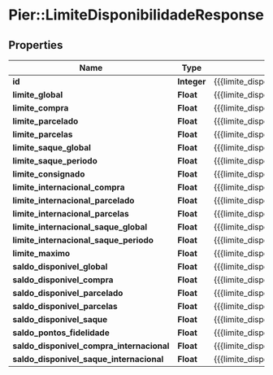 # Pier::LimiteDisponibilidadeResponse

## Properties
Name | Type | Description | Notes
------------ | ------------- | ------------- | -------------
**id** | **Integer** | {{{limite_disponibilidade_response_id_value}}} | [optional] 
**limite_global** | **Float** | {{{limite_disponibilidade_response_limite_global_value}}} | [optional] 
**limite_compra** | **Float** | {{{limite_disponibilidade_response_limite_compra_value}}} | [optional] 
**limite_parcelado** | **Float** | {{{limite_disponibilidade_response_limite_parcelado_value}}} | [optional] 
**limite_parcelas** | **Float** | {{{limite_disponibilidade_response_limite_parcelas_value}}} | [optional] 
**limite_saque_global** | **Float** | {{{limite_disponibilidade_response_limite_saque_global_value}}} | [optional] 
**limite_saque_periodo** | **Float** | {{{limite_disponibilidade_response_limite_saque_periodo_value}}} | [optional] 
**limite_consignado** | **Float** | {{{limite_disponibilidade_response_limite_consignado_value}}} | [optional] 
**limite_internacional_compra** | **Float** | {{{limite_disponibilidade_response_limite_internacional_compra_value}}} | [optional] 
**limite_internacional_parcelado** | **Float** | {{{limite_disponibilidade_response_limite_internacional_parcelado_value}}} | [optional] 
**limite_internacional_parcelas** | **Float** | {{{limite_disponibilidade_response_limite_internacional_parcelas_value}}} | [optional] 
**limite_internacional_saque_global** | **Float** | {{{limite_disponibilidade_response_limite_internacional_saque_global_value}}} | [optional] 
**limite_internacional_saque_periodo** | **Float** | {{{limite_disponibilidade_response_limite_internacional_saque_periodo_value}}} | [optional] 
**limite_maximo** | **Float** | {{{limite_disponibilidade_response_limite_maximo_value}}} | [optional] 
**saldo_disponivel_global** | **Float** | {{{limite_disponibilidade_response_saldo_disponivel_global_value}}} | [optional] 
**saldo_disponivel_compra** | **Float** | {{{limite_disponibilidade_response_saldo_disponivel_compra_value}}} | [optional] 
**saldo_disponivel_parcelado** | **Float** | {{{limite_disponibilidade_response_saldo_disponivel_parcelado_value}}} | [optional] 
**saldo_disponivel_parcelas** | **Float** | {{{limite_disponibilidade_response_saldo_disponivel_parcelas_value}}} | [optional] 
**saldo_disponivel_saque** | **Float** | {{{limite_disponibilidade_response_saldo_disponivel_saque_value}}} | [optional] 
**saldo_pontos_fidelidade** | **Float** | {{{limite_disponibilidade_response_saldo_pontos_fidelidade_value}}} | [optional] 
**saldo_disponivel_compra_internacional** | **Float** | {{{limite_disponibilidade_response_saldo_disponivel_compra_internacional_value}}} | [optional] 
**saldo_disponivel_saque_internacional** | **Float** | {{{limite_disponibilidade_response_saldo_disponivel_saque_internacional_value}}} | [optional] 


